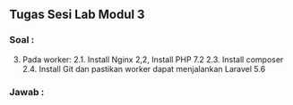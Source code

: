## **Tugas Sesi Lab Modul 3**
### Soal :
3. Pada worker: 2.1. Install Nginx 2,2, Install PHP 7.2 2.3. Install composer 2.4. Install Git dan pastikan worker dapat menjalankan Laravel 5.6<br>
### Jawab :
